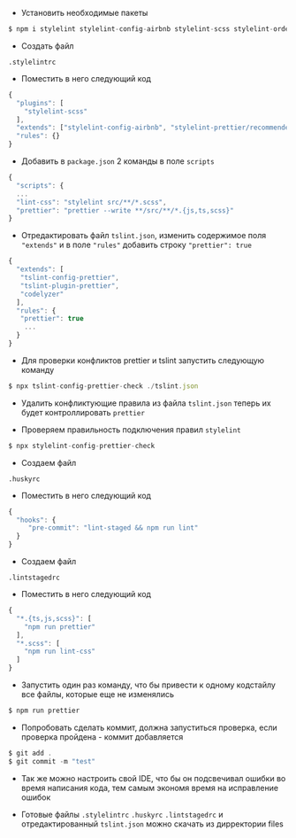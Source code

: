- Установить необходимые пакеты

```javascript
$ npm i stylelint stylelint-config-airbnb stylelint-scss stylelint-order husky lint-staged prettier tslint-config-prettier tslint-plugin-prettier stylelint-config-prettier stylelint-prettier -D
```

- Создать файл

`.stylelintrc`

- Поместить в него следующий код

```javascript
{
  "plugins": [
    "stylelint-scss"
  ],
  "extends": ["stylelint-config-airbnb", "stylelint-prettier/recommended"],
  "rules": {}
}
```

- Добавить в `package.json` 2 команды в поле `scripts`


```javascript
{
  "scripts": {
  ...
  "lint-css": "stylelint src/**/*.scss",
  "prettier": "prettier --write **/src/**/*.{js,ts,scss}"
}
```

- Отредактировать файл `tslint.json`, изменить содержимое поля `"extends"` и в поле `"rules"` добавить строку `"prettier": true`


```javascript
{
  "extends": [
   "tslint-config-prettier",
   "tslint-plugin-prettier",
   "codelyzer"
  ],
  "rules": {
   "prettier": true
    ...
  }
}
```

- Для проверки конфликтов prettier и tslint запустить следующую команду

```javascript
$ npx tslint-config-prettier-check ./tslint.json
```

- Удалить конфликтующие правила из файла `tslint.json` теперь их будет контроллировать `prettier`

- Проверяем правильность подключения правил `stylelint`

```javascript
$ npx stylelint-config-prettier-check
```

- Создаем файл

`.huskyrc`

- Поместить в него следующий код

```javascript
{
  "hooks": {
     "pre-commit": "lint-staged && npm run lint"
  }
}
```

- Создаем файл

`.lintstagedrc`

- Поместить в него следующий код

```javascript
{
  "*.{ts,js,scss}": [
    "npm run prettier"
  ],
  "*.scss": [
    "npm run lint-css"
  ]
}
```

- Запустить один раз команду, что бы привести к одному кодстайлу все файлы, которые еще не изменялись

```javascript
$ npm run prettier
```

- Попробовать сделать коммит, должна запуститься проверка, если проверка пройдена - коммит добавляется

```javascript
$ git add .
$ git commit -m "test"
```

- Так же можно настроить свой IDE, что бы он подсвечивал ошибки во время написания кода, тем самым экономя время на исправление ошибок

- Готовые файлы `.stylelintrc` `.huskyrc` `.lintstagedrc` и отредактированный `tslint.json` можно скачать из дирректории files
